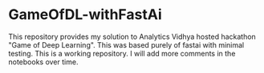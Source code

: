 # GameOfDL-withFastAi
This repository provides my solution to Analytics Vidhya hosted hackathon "Game of Deep Learning". 
This was based purely of fastai with minimal testing. This is a working repository. I will add more comments
in the notebooks over time.
